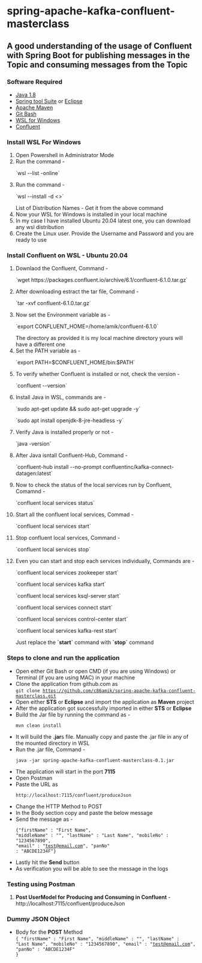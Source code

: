 # spring-apache-kafka-confluent-masterclass

## A good understanding of the usage of Confluent with Spring Boot for publishing messages in the Topic and consuming messages from the Topic

### Software Required
* [Java 1.8](https://www.oracle.com/in/java/technologies/javase/javase8-archive-downloads.html)
* [Spring tool Suite](https://spring.io/tools) or [Eclipse](https://www.eclipse.org/downloads/packages/)
* [Apache Maven](https://maven.apache.org/download.cgi)
* [Git Bash](https://gramfile.com/git-bash-download/)
* [WSL for Windows](https://kafka.apache.org/downloads)
* [Confluent](https://dev.mysql.com/downloads/mysql/)

### Install WSL For Windows

<ol>
<li>Open Powershell in Administrator Mode</li>
<li>Run the command - <p>`wsl --list -online`</p></li>
<li>Run the command - <p>`wsl --install -d <<Distribution Name>>`</p>List of Distribution Names - Get it from the above command</li>
<li>Now your WSL for Windows is installed in your local machine</li>
<li>In my case I have installed Ubuntu 20.04 latest one, you can download any wsl distribution</li>
<li>Create the Linux user. Provide the Username and Password and you are ready to use</li>
</ol>

### Install Confluent on WSL - Ubuntu 20.04

<ol>
<li>Downlaod the Confluent, Command - <p>`wget https://packages.confluent.io/archive/6.1/confluent-6.1.0.tar.gz`</p></li>
<li>After downloading estract the tar file, Command - <p>`tar -xvf confluent-6.1.0.tar.gz`</p></li>
<li>Now set the Environment variable as - <p>`export CONFLUENT_HOME=/home/amik/confluent-6.1.0`</p>The directory as provided it is my local machine directory yours will have a different one</li>
<li>Set the PATH variable as - <p>`export PATH=$CONFLUENT_HOME/bin:$PATH`</p></li>
<li>To verify whether Confluent is installed or not, check the version - <p>`confluent --version`</p></li>
<li>Install Java in WSL, commands are - <p>`sudo apt-get update && sudo apt-get upgrade -y`</p><p>`sudo apt install openjdk-8-jre-headless -y`</p></li>
<li>Verify Java is installed properly or not - <p>`java -version`</p></li>
<li>After Java isntall Confluent-Hub, Command - <p>`confluent-hub install --no-prompt confluentinc/kafka-connect-datagen:latest`</p></li>
<li>Now to check the status of the local services run by Confluent, Comamnd - <p>`confluent local services status`</p></li>
<li>Start all the confluent local services, Commad - <p>`confluent local services start`</p></li>
<li>Stop confluent local services, Command - <p>`confluent local services stop`</p></li>
<li>Even you can start and stop each services individually, Commands are - <p>`confluent local services zookeeper start`</p><p>`confluent local services kafka start`</p><p>`confluent local services ksql-server start`</p><p>`confluent local services connect start`</p><p>`confluent local services control-center start`</p><p>`confluent local services kafka-rest start`</p>
Just replace the <strong>`start`</strong> command with <strong>`stop`</strong> command
</li>
</ol>

### Steps to clone and run the application
* Open either Git Bash or open CMD (if you are using Windows) or Terminal (if you are using MAC) in your machine
* Clone the application from github.com as   
<code>git clone https://github.com/c86amik/spring-apache-kafka-confluent-masterclass.git</code>
* Open either <strong>STS</strong> or <strong>Eclipse</strong> and import the application as <strong>Maven</strong> project
* After the application got successfully imported in either <strong>STS</strong> or <strong>Eclipse</strong>
* Build the Jar file by running the command as - <p>`mvn clean install`</p>
* It will build the <strong>.jar</strong>s file. Manually copy and paste the .jar file in any of the mounted directory in WSL
* Run the .jar file, Command - <p>`java -jar spring-apache-kafka-confluent-masterclass-0.1.jar`</p>
* The application will start in the port <strong>7115</strong>
* Open Postman
* Paste the URL as <p>`http://localhost:7115/confluent/produceJson`</p>
* Change the HTTP Method to POST
* In the Body section copy and paste the below message
* Send the message as - <p><code>{"firstName" : "First Name", "middleName" : "", "lastName" : "Last Name", "mobileNo" : "1234567890", "email" : "test@email.com", "panNo" : "ABCDE1234F"}</code></p>
* Lastly hit the <strong>Send</strong> button
* As verification you will be able to see the message in the logs

### Testing using Postman
<ol>
<li><strong>Post UserModel for Producing and Consuming in Confluent</strong> - http://localhost:7115/confluent/produceJson</li>
</ol>

### Dummy JSON Object
* Body for the <strong>POST</strong> Method   
<code>{
	"firstName" : "First Name",
	"middleName" : "",
	"lastName" : "Last Name",
	"mobileNo" : "1234567890",
	"email" : "test@email.com",
	"panNo" : "ABCDE1234F"
}</code>
